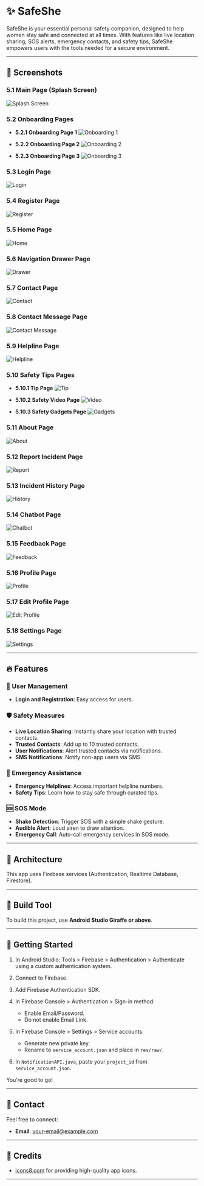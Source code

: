 # ✨ SafeShe

SafeShe is your essential personal safety companion, designed to help women stay safe and connected at all times. With features like live location sharing, SOS alerts, emergency contacts, and safety tips, SafeShe empowers users with the tools needed for a secure environment.

---

## 📱 Screenshots

### 5.1 Main Page (Splash Screen)

![Splash Screen](screenshots/splash.png)

### 5.2 Onboarding Pages

* **5.2.1 Onboarding Page 1**
  ![Onboarding 1](screenshots/onboarding1.png)

* **5.2.2 Onboarding Page 2**
  ![Onboarding 2](screenshots/onboarding2.png)

* **5.2.3 Onboarding Page 3**
  ![Onboarding 3](screenshots/onboarding3.png)

### 5.3 Login Page

![Login](screenshots/login.png)

### 5.4 Register Page

![Register](screenshots/register.png)

### 5.5 Home Page

![Home](screenshots/home.png)

### 5.6 Navigation Drawer Page

![Drawer](screenshots/drawer.png)

### 5.7 Contact Page

![Contact](screenshots/contact.png)

### 5.8 Contact Message Page

![Contact Message](screenshots/contact_message.png)

### 5.9 Helpline Page

![Helpline](screenshots/helpline.png)

### 5.10 Safety Tips Pages

* **5.10.1 Tip Page**
  ![Tip](screenshots/tip.png)

* **5.10.2 Safety Video Page**
  ![Video](screenshots/video.png)

* **5.10.3 Safety Gadgets Page**
  ![Gadgets](screenshots/gadgets.png)

### 5.11 About Page

![About](screenshots/about.png)

### 5.12 Report Incident Page

![Report](screenshots/report.png)

### 5.13 Incident History Page

![History](screenshots/history.png)

### 5.14 Chatbot Page

![Chatbot](screenshots/chatbot.png)

### 5.15 Feedback Page

![Feedback](screenshots/feedback.png)

### 5.16 Profile Page

![Profile](screenshots/profile.png)

### 5.17 Edit Profile Page

![Edit Profile](screenshots/edit_profile.png)

### 5.18 Settings Page

![Settings](screenshots/settings.png)

---

## 🔥 Features

### 👤 User Management

* **Login and Registration**: Easy access for users.

### 🛡️ Safety Measures

* **Live Location Sharing**: Instantly share your location with trusted contacts.
* **Trusted Contacts**: Add up to 10 trusted contacts.
* **User Notifications**: Alert trusted contacts via notifications.
* **SMS Notifications**: Notify non-app users via SMS.

### 🚨 Emergency Assistance

* **Emergency Helplines**: Access important helpline numbers.
* **Safety Tips**: Learn how to stay safe through curated tips.

### 🆘 SOS Mode

* **Shake Detection**: Trigger SOS with a simple shake gesture.
* **Audible Alert**: Loud siren to draw attention.
* **Emergency Call**: Auto-call emergency services in SOS mode.

---

## 🗼 Architecture

This app uses Firebase services (Authentication, Realtime Database, Firestore).

---

## 🧰 Build Tool

To build this project, use **Android Studio Giraffe or above**.

---

## 🚀 Getting Started

1. In Android Studio: Tools > Firebase > Authentication > Authenticate using a custom authentication system.
2. Connect to Firebase.
3. Add Firebase Authentication SDK.
4. In Firebase Console > Authentication > Sign-in method:

   * Enable Email/Password.
   * Do not enable Email Link.
5. In Firebase Console > Settings > Service accounts:

   * Generate new private key.
   * Rename to `service_account.json` and place in `res/raw/`.
6. In `NotificationAPI.java`, paste your `project_id` from `service_account.json`.

You're good to go!

---

## 📩 Contact

Feel free to connect:

* **Email**: [your-email@example.com](mailto:your-email@example.com)

---

## 🤝 Credits

* [icons8.com](https://icons8.com/) for providing high-quality app icons.

---
